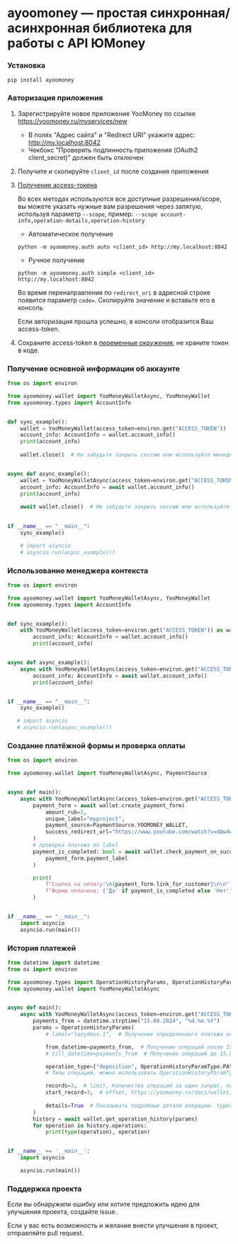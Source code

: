 # ayoomoney — простая синхронная/асинхронная библиотека для работы с API ЮMoney

### Установка
```shell
pip install ayoomoney
```

### Авторизация приложения

1. Зарегистрируйте новое приложение YooMoney по ссылке https://yoomoney.ru/myservices/new 
   - В полях "Адрес сайта" и "Redirect URI" укажите адрес: http://my.localhost:8042
   - Чекбокс "Проверять подлинность приложения (OAuth2 client_secret)" должен быть отключен
2. Получите и скопируйте `client_id` после создания приложения
3. [Получение access-токена](https://yoomoney.ru/docs/wallet/using-api/authorization/obtain-access-token)
   
   Во всех методах используются все доступные разрешения/scope, вы можете указать нужные вам разрешения
   через запятую, используя параметр `--scope`, пример: `--scope account-info,operation-details,operation-history` 

   - Автоматическое получение
   ```shell
   python -m ayoomoney.auth auto <client_id> http://my.localhost:8042
   ```
   
   - Ручное получение
   ```shell
   python -m ayoomoney.auth simple <client_id> http://my.localhost:8042
   ```
   Во время перенаправления по `redirect_uri` в адресной строке появится параметр `code=`.
   Скопируйте значение и вставьте его в консоль

   Если авторизация прошла успешно, в консоли отобразится Ваш access-token.
4. Сохраните access-token в [переменные окружения](https://habr.com/ru/articles/472674/), не храните токен в коде.

### Получение основной информации об аккаунте

```python
from os import environ

from ayoomoney.wallet import YooMoneyWalletAsync, YooMoneyWallet
from ayoomoney.types import AccountInfo


def sync_example():
    wallet = YooMoneyWallet(access_token=environ.get("ACCESS_TOKEN"))
    account_info: AccountInfo = wallet.account_info()
    print(account_info)
    
    wallet.close()  # Не забудьте закрыть сессию или используйте менеджер контекста


async def async_example():
    wallet = YooMoneyWalletAsync(access_token=environ.get("ACCESS_TOKEN"))
    account_info: AccountInfo = await wallet.account_info()
    print(account_info)
    
    await wallet.close()  # Не забудьте закрыть сессию или используйте менеджер контекста
   

if __name__ == "__main__":
    sync_example()

    # import asyncio
    # asyncio.run(async_example())
```

### Использование менеджера контекста
```python
from os import environ

from ayoomoney.wallet import YooMoneyWalletAsync, YooMoneyWallet
from ayoomoney.types import AccountInfo


def sync_example():
    with YooMoneyWallet(access_token=environ.get("ACCESS_TOKEN")) as wallet:
        account_info: AccountInfo = wallet.account_info()
        print(account_info)


async def async_example():
    async with YooMoneyWalletAsync(access_token=environ.get("ACCESS_TOKEN")) as wallet:
        account_info: AccountInfo = await wallet.account_info()
        print(account_info)


if __name__ == "__main__":
    sync_example()

   # import asyncio
   # asyncio.run(async_example())
```

### Создание платёжной формы и проверка оплаты

```python
from os import environ

from ayoomoney.wallet import YooMoneyWalletAsync, PaymentSource


async def main():
    async with YooMoneyWalletAsync(access_token=environ.get("ACCESS_TOKEN")) as wallet:
        payment_form = await wallet.create_payment_form(
            amount_rub=2,
            unique_label="myproject",
            payment_source=PaymentSource.YOOMONEY_WALLET,
            success_redirect_url="https://www.youtube.com/watch?v=dQw4w9WgXcQ&pp=ygUJcmljayByb2xl"
        )
        # проверка платежа по label
        payment_is_completed: bool = await wallet.check_payment_on_successful(
            payment_form.payment_label
        )

        print(
            f"Ссылка на оплату:\n{payment_form.link_for_customer}\n\n"
            f"Форма оплачена: {'Да' if payment_is_completed else 'Нет'}"
        )


if __name__ == "__main__":
    import asyncio
    asyncio.run(main())

```

### История платежей

```python
from datetime import datetime
from os import environ

from ayoomoney.types import OperationHistoryParams, OperationHistoryParamType
from ayoomoney.wallet import YooMoneyWalletAsync


async def main():
    async with YooMoneyWalletAsync(access_token=environ.get("ACCESS_TOKEN")) as wallet:
        payments_from = datetime.strptime("15.09.2024", "%d.%m.%Y")
        params = OperationHistoryParams(
            # label="lazydeus-1",  # Получение определенного платежа по метке

            from_datetime=payments_from,  # Получение операций после 15.09.2024 00:00
            # till_datetime=payments_from  # Получение операций до 15.09.2024 00:00

            operation_type=["deposition", OperationHistoryParamType.PAYMENT],
            # Типы операций, можно использовать OperationHistoryParamType или вводить значения вручную

            records=3,  # limit, Количество операций за один запрос, по умолчанию 30
            start_record=3,  # offset, https://yoomoney.ru/docs/wallet/user-account/operation-history#filtering-logic
            
            details=True  # Показывать подробные детали операции. types.Operation -> types.OperationDetails
        )
        history = await wallet.get_operation_history(params)
        for operation in history.operations:
            print(type(operation), operation)


if __name__ == '__main__':
    import asyncio

    asyncio.run(main())


```

### Поддержка проекта
Если вы обнаружили ошибку или хотите предложить идею для улучшения проекта, создайте issue.

Если у вас есть возможность и желание внести улучшения в проект, отправляйте pull request.
